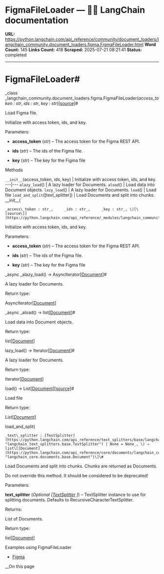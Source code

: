 # FigmaFileLoader — 🦜🔗 LangChain  documentation

**URL:** https://python.langchain.com/api_reference/community/document_loaders/langchain_community.document_loaders.figma.FigmaFileLoader.html
**Word Count:** 145
**Links Count:** 418
**Scraped:** 2025-07-21 08:21:41
**Status:** completed

---

# FigmaFileLoader\#

_class _langchain\_community.document\_loaders.figma.FigmaFileLoader\(_access\_token : str_, _ids : str_, _key : str_\)[\[source\]](https://python.langchain.com/api_reference/_modules/langchain_community/document_loaders/figma.html#FigmaFileLoader)\#     

Load Figma file.

Initialize with access token, ids, and key.

Parameters:     

  * **access\_token** \(_str_\) – The access token for the Figma REST API.

  * **ids** \(_str_\) – The ids of the Figma file.

  * **key** \(_str_\) – The key for the Figma file

Methods

`__init__`\(access\_token, ids, key\) | Initialize with access token, ids, and key.   ---|---   `alazy_load`\(\) | A lazy loader for Documents.   `aload`\(\) | Load data into Document objects.   `lazy_load`\(\) | A lazy loader for Documents.   `load`\(\) | Load file   `load_and_split`\(\[text\_splitter\]\) | Load Documents and split into chunks.      \_\_init\_\_\(

    _access\_token : str_,     _ids : str_,     _key : str_, \)[\[source\]](https://python.langchain.com/api_reference/_modules/langchain_community/document_loaders/figma.html#FigmaFileLoader.__init__)\#     

Initialize with access token, ids, and key.

Parameters:     

  * **access\_token** \(_str_\) – The access token for the Figma REST API.

  * **ids** \(_str_\) – The ids of the Figma file.

  * **key** \(_str_\) – The key for the Figma file

_async _alazy\_load\(\) → AsyncIterator\[[Document](https://python.langchain.com/api_reference/core/documents/langchain_core.documents.base.Document.html#langchain_core.documents.base.Document "langchain_core.documents.base.Document")\]\#     

A lazy loader for Documents.

Return type:     

AsyncIterator\[[Document](https://python.langchain.com/api_reference/core/documents/langchain_core.documents.base.Document.html#langchain_core.documents.base.Document "langchain_core.documents.base.Document")\]

_async _aload\(\) → list\[[Document](https://python.langchain.com/api_reference/core/documents/langchain_core.documents.base.Document.html#langchain_core.documents.base.Document "langchain_core.documents.base.Document")\]\#     

Load data into Document objects.

Return type:     

list\[[Document](https://python.langchain.com/api_reference/core/documents/langchain_core.documents.base.Document.html#langchain_core.documents.base.Document "langchain_core.documents.base.Document")\]

lazy\_load\(\) → Iterator\[[Document](https://python.langchain.com/api_reference/core/documents/langchain_core.documents.base.Document.html#langchain_core.documents.base.Document "langchain_core.documents.base.Document")\]\#     

A lazy loader for Documents.

Return type:     

Iterator\[[Document](https://python.langchain.com/api_reference/core/documents/langchain_core.documents.base.Document.html#langchain_core.documents.base.Document "langchain_core.documents.base.Document")\]

load\(\) → List\[[Document](https://python.langchain.com/api_reference/core/documents/langchain_core.documents.base.Document.html#langchain_core.documents.base.Document "langchain_core.documents.base.Document")\][\[source\]](https://python.langchain.com/api_reference/_modules/langchain_community/document_loaders/figma.html#FigmaFileLoader.load)\#     

Load file

Return type:     

_List_\[[_Document_](https://python.langchain.com/api_reference/core/documents/langchain_core.documents.base.Document.html#langchain_core.documents.base.Document "langchain_core.documents.base.Document")\]

load\_and\_split\(

    _text\_splitter : [TextSplitter](https://python.langchain.com/api_reference/text_splitters/base/langchain_text_splitters.base.TextSplitter.html#langchain_text_splitters.base.TextSplitter "langchain_text_splitters.base.TextSplitter") | None = None_, \) → list\[[Document](https://python.langchain.com/api_reference/core/documents/langchain_core.documents.base.Document.html#langchain_core.documents.base.Document "langchain_core.documents.base.Document")\]\#     

Load Documents and split into chunks. Chunks are returned as Documents.

Do not override this method. It should be considered to be deprecated\!

Parameters:     

**text\_splitter** \(_Optional_ _\[_[_TextSplitter_](https://python.langchain.com/api_reference/text_splitters/base/langchain_text_splitters.base.TextSplitter.html#langchain_text_splitters.base.TextSplitter "langchain_text_splitters.base.TextSplitter") _\]_\) – TextSplitter instance to use for splitting documents. Defaults to RecursiveCharacterTextSplitter.

Returns:     

List of Documents.

Return type:     

list\[[Document](https://python.langchain.com/api_reference/core/documents/langchain_core.documents.base.Document.html#langchain_core.documents.base.Document "langchain_core.documents.base.Document")\]

Examples using FigmaFileLoader

  * [Figma](https://python.langchain.com/docs/integrations/document_loaders/figma/)

__On this page